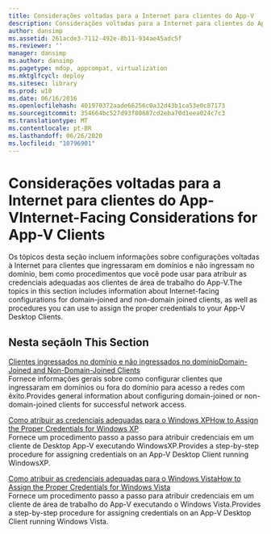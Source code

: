 ```yaml
---
title: Considerações voltadas para a Internet para clientes do App-V
description: Considerações voltadas para a Internet para clientes do App-V
author: dansimp
ms.assetid: 261acde3-7112-492e-8b11-934ae45adc5f
ms.reviewer: ''
manager: dansimp
ms.author: dansimp
ms.pagetype: mdop, appcompat, virtualization
ms.mktglfcycl: deploy
ms.sitesec: library
ms.prod: w10
ms.date: 06/16/2016
ms.openlocfilehash: 401970372aade66256c0a32d43b1ca53e0c87173
ms.sourcegitcommit: 354664bc527d93f80687cd2eba70d1eea024c7c3
ms.translationtype: MT
ms.contentlocale: pt-BR
ms.lasthandoff: 06/26/2020
ms.locfileid: "10796901"
---
```

# <span data-ttu-id="7e4c7-103">Considerações voltadas para a Internet para clientes do App-V</span><span class="sxs-lookup"><span data-stu-id="7e4c7-103">Internet-Facing Considerations for App-V Clients</span></span>


<span data-ttu-id="7e4c7-104">Os tópicos desta seção incluem informações sobre configurações voltadas à Internet para clientes que ingressaram em domínios e não ingressam no domínio, bem como procedimentos que você pode usar para atribuir as credenciais adequadas aos clientes de área de trabalho do App-V.</span><span class="sxs-lookup"><span data-stu-id="7e4c7-104">The topics in this section includes information about Internet-facing configurations for domain-joined and non-domain joined clients, as well as procedures you can use to assign the proper credentials to your App-V Desktop Clients.</span></span>

## <span data-ttu-id="7e4c7-105">Nesta seção</span><span class="sxs-lookup"><span data-stu-id="7e4c7-105">In This Section</span></span>


<a href="" id="domain-joined-and-non-domain-joined-clients"></a>[<span data-ttu-id="7e4c7-106">Clientes ingressados no domínio e não ingressados no domínio</span><span class="sxs-lookup"><span data-stu-id="7e4c7-106">Domain-Joined and Non-Domain-Joined Clients</span></span>](domain-joined-and-non-domain-joined-clients.md)  
<span data-ttu-id="7e4c7-107">Fornece informações gerais sobre como configurar clientes que ingressaram em domínios ou fora do domínio para acesso a redes com êxito.</span><span class="sxs-lookup"><span data-stu-id="7e4c7-107">Provides general information about configuring domain-joined or non-domain-joined clients for successful network access.</span></span>

<a href="" id="how-to-assign--the-proper-credentials-for-windows-xp"></a>[<span data-ttu-id="7e4c7-108">Como atribuir as credenciais adequadas para o Windows XP</span><span class="sxs-lookup"><span data-stu-id="7e4c7-108">How to Assign the Proper Credentials for Windows XP</span></span>](how-to-assign--the-proper-credentials-for-windows-xp.md)  
<span data-ttu-id="7e4c7-109">Fornece um procedimento passo a passo para atribuir credenciais em um cliente de Desktop App-V executando WindowsXP.</span><span class="sxs-lookup"><span data-stu-id="7e4c7-109">Provides a step-by-step procedure for assigning credentials on an App-V Desktop Client running WindowsXP.</span></span>

<a href="" id="how-to-assign--the-proper-credentials-for-windows-vista"></a>[<span data-ttu-id="7e4c7-110">Como atribuir as credenciais adequadas para o Windows Vista</span><span class="sxs-lookup"><span data-stu-id="7e4c7-110">How to Assign the Proper Credentials for Windows Vista</span></span>](how-to-assign--the-proper-credentials-for-windows-vista.md)  
<span data-ttu-id="7e4c7-111">Fornece um procedimento passo a passo para atribuir credenciais em um cliente de área de trabalho do App-V executando o Windows Vista.</span><span class="sxs-lookup"><span data-stu-id="7e4c7-111">Provides a step-by-step procedure for assigning credentials on an App-V Desktop Client running Windows Vista.</span></span>

 

 





